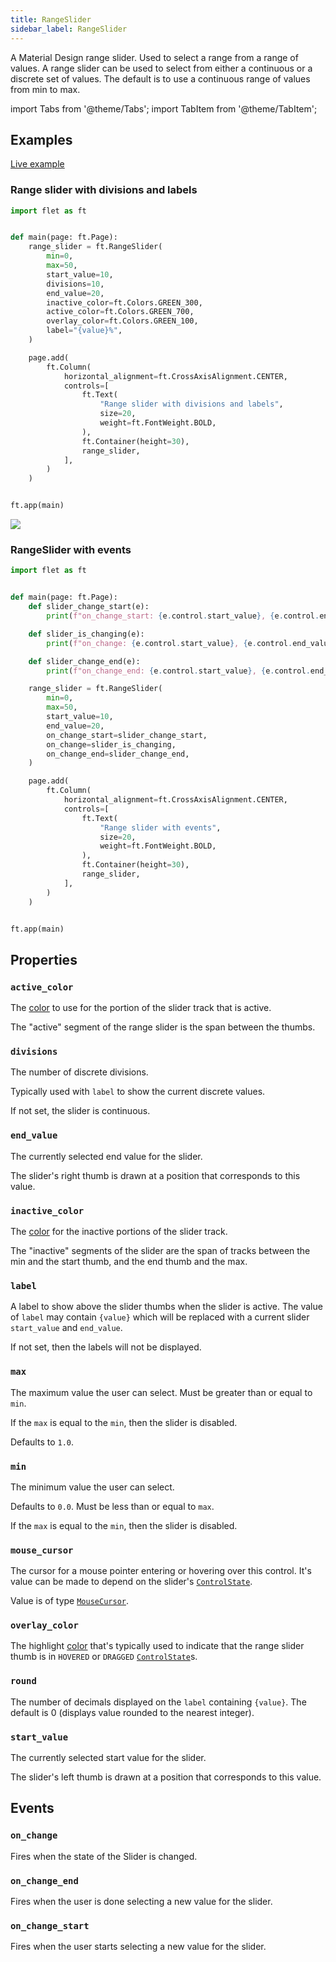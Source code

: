 ```yaml
---
title: RangeSlider
sidebar_label: RangeSlider
---
```


A Material Design range slider. Used to select a range from a range of values.
A range slider can be used to select from either a continuous or a discrete set of values.
The default is to use a continuous range of values from min to max.

import Tabs from '@theme/Tabs';
import TabItem from '@theme/TabItem';

## Examples

[Live example](https://flet-controls-gallery.fly.dev/input/rangeslider)

### Range slider with divisions and labels

<Tabs groupId="language">
  <TabItem value="python" label="Python" default>

```python
import flet as ft


def main(page: ft.Page):
    range_slider = ft.RangeSlider(
        min=0,
        max=50,
        start_value=10,
        divisions=10,
        end_value=20,
        inactive_color=ft.Colors.GREEN_300,
        active_color=ft.Colors.GREEN_700,
        overlay_color=ft.Colors.GREEN_100,
        label="{value}%",
    )

    page.add(
        ft.Column(
            horizontal_alignment=ft.CrossAxisAlignment.CENTER,
            controls=[
                ft.Text(
                    "Range slider with divisions and labels",
                    size=20,
                    weight=ft.FontWeight.BOLD,
                ),
                ft.Container(height=30),
                range_slider,
            ],
        )
    )


ft.app(main)
```
  </TabItem>
</Tabs>

<img src="/img/docs/controls/rangeslider/rangeslider.gif" className="screenshot-70"/>

### RangeSlider with events

<Tabs groupId="language">
  <TabItem value="python" label="Python" default>

```python
import flet as ft


def main(page: ft.Page):
    def slider_change_start(e):
        print(f"on_change_start: {e.control.start_value}, {e.control.end_value}")

    def slider_is_changing(e):
        print(f"on_change: {e.control.start_value}, {e.control.end_value}")

    def slider_change_end(e):
        print(f"on_change_end: {e.control.start_value}, {e.control.end_value}")

    range_slider = ft.RangeSlider(
        min=0,
        max=50,
        start_value=10,
        end_value=20,
        on_change_start=slider_change_start,
        on_change=slider_is_changing,
        on_change_end=slider_change_end,
    )

    page.add(
        ft.Column(
            horizontal_alignment=ft.CrossAxisAlignment.CENTER,
            controls=[
                ft.Text(
                    "Range slider with events",
                    size=20,
                    weight=ft.FontWeight.BOLD,
                ),
                ft.Container(height=30),
                range_slider,
            ],
        )
    )


ft.app(main)
```
  </TabItem>
</Tabs>

## Properties

### `active_color`

The [color](/docs/reference/colors) to use for the portion of the slider track that is active.

The "active" segment of the range slider is the span between the thumbs.

### `divisions`

The number of discrete divisions.

Typically used with `label` to show the current discrete values.

If not set, the slider is continuous.

### `end_value`

The currently selected end value for the slider.

The slider's right thumb is drawn at a position that corresponds to this value.

### `inactive_color`

The [color](/docs/reference/colors) for the inactive portions of the slider track.

The "inactive" segments of the slider are the span of tracks between the min and the start thumb, and the end thumb and the max.

### `label`

A label to show above the slider thumbs when the slider is active. The value of `label` may contain `{value}` which will be replaced with a current slider `start_value` and `end_value`.

If not set, then the labels will not be displayed.

### `max`

The maximum value the user can select. Must be greater than or equal to `min`.

If the `max` is equal to the `min`, then the slider is disabled.

Defaults to `1.0`.

### `min`

The minimum value the user can select.

Defaults to `0.0`. Must be less than or equal to `max`.

If the `max` is equal to the `min`, then the slider is disabled.

### `mouse_cursor`

The cursor for a mouse pointer entering or hovering over this control. It's value can be made to depend on the slider's [`ControlState`](/docs/reference/types/controlstate).

Value is of type [`MouseCursor`](/docs/reference/types/mousecursor).

### `overlay_color`

The highlight [color](/docs/reference/colors) that's typically used to indicate that the range slider thumb is
in `HOVERED` or `DRAGGED` [`ControlState`](/docs/reference/types/controlstate)s.

### `round`

The number of decimals displayed on the `label` containing `{value}`. The default is 0 (displays value rounded to the nearest integer).

### `start_value`

The currently selected start value for the slider.

The slider's left thumb is drawn at a position that corresponds to this value.

## Events

### `on_change`

Fires when the state of the Slider is changed.

### `on_change_end`

Fires when the user is done selecting a new value for the slider.

### `on_change_start`

Fires when the user starts selecting a new value for the slider.